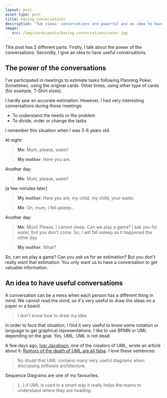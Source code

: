 ```yaml
---
layout: post
asset-type: post
title: Having conversations
description: "Two views: conversations are powerful and an idea to have useful conversations"
image:
   src: /img/cards/posts/having-conversations/cover.jpg
---
```


This post has 2 different parts. Firstly, I talk about the power of the conversations. Secondly, I give an idea to have useful conversations.

## The power of the conversations

I've participated in meetings to estimate tasks following Planning Poker. Sometimes, using the original cards. Other times, using other type of cards (for example, T-Shirt sizes).

I hardly saw an accurate estimation. However, I had very interesting conversations during those meetings:

* To understand the needs or the problem
* To divide, order or change the tasks

I remember this situation when I was 5-6 years old.

At night:

> **Me**: Mum, please, water!

> **My mother**: Here you are.

Another day:

> **Me**: Mum, please, water!

[a few minutes later]

> **My mother**: Here you are, my child, my child, your water.

> **Me**: Oh, mum, I fell asleep...

Another day:

> **Me**: Mum! Please, I cannot sleep. Can we play a game? I ask you for water, but you don't come. So, I will fall asleep as it happened the other day.

> **My mother**: What?

So, can we play a game? Can you ask us for an estimation? But you don't really want that estimation. You only want us to have a conversation to get valuable information.

## An idea to have useful conversations

A conversation can be a mess when each person has a different thing in mind. We cannot read the mind, so it's very useful to draw the ideas on a paper or a board.

> I don't know how to draw my idea

In order to face that situation, I find it very useful to know some notation or language to get graphical representations. I like to use BPMN or UML depending on the goal. Yes, UML. UML is not dead. 

A few days ago, <a href="https://twitter.com/ivarjacobson" target="_blank">Ivar Jacobson</a>, one of the creators of UML, wrote an article about it: <a href="https://www.linkedin.com/pulse/rumors-death-uml-all-false-ivar-jacobson/">Rumors of the death of UML are all false</a>. I love these sentences:

> No doubt that UML contains many very useful diagrams when discussing software architecture.

Sequence Diagrams are one of my favourites.

> (...) if UML is used in a smart way it really helps the teams to understand where they are heading.
